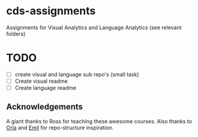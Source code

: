 # cds-assignments
Assignments for Visual Analytics and Language Analytics (see relevant folders)

# TODO 
- [ ] create visual and language sub repo's (small task)
- [ ] Create visual readme
- [ ] Create language readme

## Acknowledgements
A giant thanks to Ross for teaching these awesome courses. Also thanks to [Orla](https://github.com/Orlz) and [Emil](https://github.com/emiltj/) for repo-structure inspiration. 